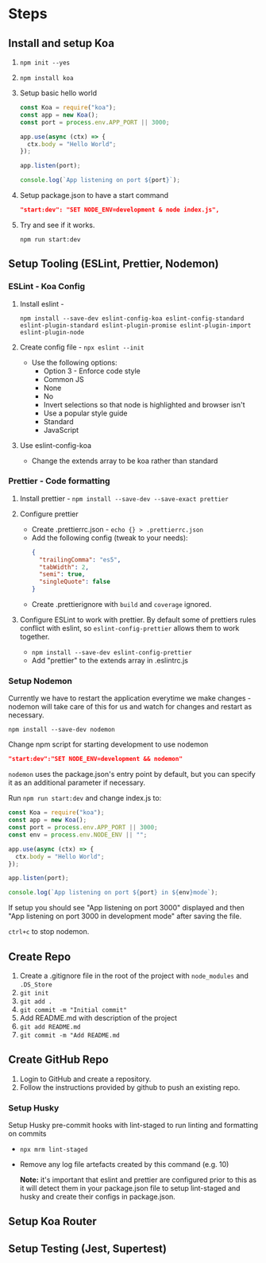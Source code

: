 # Steps

## Install and setup Koa

1. `npm init --yes`
2. `npm install koa`

3. Setup basic hello world

   ```js
   const Koa = require("koa");
   const app = new Koa();
   const port = process.env.APP_PORT || 3000;

   app.use(async (ctx) => {
     ctx.body = "Hello World";
   });

   app.listen(port);

   console.log(`App listening on port ${port}`);
   ```

4. Setup package.json to have a start command

   ```json
   "start:dev": "SET NODE_ENV=development & node index.js",
   ```

5. Try and see if it works.

   `npm run start:dev`

## Setup Tooling (ESLint, Prettier, Nodemon)

### ESLint - Koa Config

1. Install eslint -

   ```
   npm install --save-dev eslint-config-koa eslint-config-standard eslint-plugin-standard eslint-plugin-promise eslint-plugin-import eslint-plugin-node
   ```

2. Create config file - `npx eslint --init`

   - Use the following options:
     - Option 3 - Enforce code style
     - Common JS
     - None
     - No
     - Invert selections so that node is highlighted and browser isn't
     - Use a popular style guide
     - Standard
     - JavaScript

3. Use eslint-config-koa
   - Change the extends array to be koa rather than standard

### Prettier - Code formatting

1. Install prettier - `npm install --save-dev --save-exact prettier`

2. Configure prettier

   - Create .prettierrc.json - `echo {} > .prettierrc.json`
   - Add the following config (tweak to your needs):
     ```json
     {
       "trailingComma": "es5",
       "tabWidth": 2,
       "semi": true,
       "singleQuote": false
     }
     ```
   - Create .prettierignore with `build` and `coverage` ignored.

3. Configure ESLint to work with prettier. By default some of prettiers rules conflict with eslint, so `eslint-config-prettier` allows them to work together.

   - `npm install --save-dev eslint-config-prettier`
   - Add "prettier" to the extends array in .eslintrc.js

### Setup Nodemon

Currently we have to restart the application everytime we make changes - nodemon will take care of this for us and watch for changes and restart as necessary.

`npm install --save-dev nodemon`

Change npm script for starting development to use nodemon

```json
"start:dev":"SET NODE_ENV=development && nodemon"
```

`nodemon` uses the package.json's entry point by default, but you can specify it as an additional parameter if necessary.

Run `npm run start:dev` and change index.js to:

```js
const Koa = require("koa");
const app = new Koa();
const port = process.env.APP_PORT || 3000;
const env = process.env.NODE_ENV || "";

app.use(async (ctx) => {
  ctx.body = "Hello World";
});

app.listen(port);

console.log(`App listening on port ${port} in ${env}mode`);
```

If setup you should see "App listening on port 3000" displayed and then "App listening on port 3000 in development mode" after saving the file.

`ctrl+c` to stop nodemon.

## Create Repo

1. Create a .gitignore file in the root of the project with `node_modules` and `.DS_Store`
1. `git init`
1. `git add .`
1. `git commit -m "Initial commit"`
1. Add README.md with description of the project
1. `git add README.md`
1. `git commit -m "Add README.md`

## Create GitHub Repo

1. Login to GitHub and create a repository.
1. Follow the instructions provided by github to push an existing repo.

### Setup Husky

Setup Husky pre-commit hooks with lint-staged to run linting and formatting on commits

- `npx mrm lint-staged`
- Remove any log file artefacts created by this command (e.g. 10)

  **Note:** it's important that eslint and prettier are configured prior to this as it will detect them in your package.json file to setup lint-staged and husky and create their configs in package.json.

## Setup Koa Router

## Setup Testing (Jest, Supertest)

